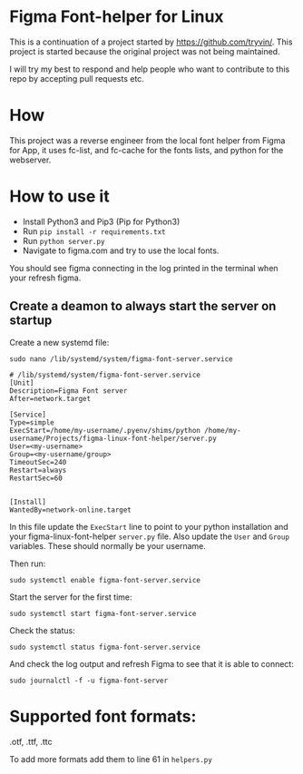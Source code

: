 # Figma Font-helper for Linux

This is a continuation of a project started by https://github.com/tryvin/.
This project is started because the original project was not being maintained.

I will try my best to respond and help people who want to contribute to this
repo by accepting pull requests etc.

# How

This project was a reverse engineer from the local font helper from Figma for
App, it uses fc-list, and fc-cache for the fonts lists, and python for
the webserver.

# How to use it

- Install Python3 and Pip3 (Pip for Python3)
- Run `pip install -r requirements.txt`
- Run `python server.py`
- Navigate to figma.com and try to use the local fonts.

You should see figma connecting in the log printed in the terminal when your
refresh figma.

## Create a deamon to always start the server on startup

Create a new systemd file:

`sudo nano /lib/systemd/system/figma-font-server.service`

```
# /lib/systemd/system/figma-font-server.service
[Unit]
Description=Figma Font server
After=network.target

[Service]
Type=simple
ExecStart=/home/my-username/.pyenv/shims/python /home/my-username/Projects/figma-linux-font-helper/server.py
User=<my-username>
Group=<my-username/group>
TimeoutSec=240
Restart=always
RestartSec=60


[Install]
WantedBy=network-online.target

```

In this file update the `ExecStart` line to point to your python installation
and your figma-linux-font-helper `server.py` file. Also update the `User` and
`Group` variables. These should normally be your username.

Then run:

`sudo systemctl enable figma-font-server.service`

Start the server for the first time:

`sudo systemctl start figma-font-server.service`

Check the status:

`sudo systemctl status figma-font-server.service`

And check the log output and refresh Figma to see that it is able to connect:

`sudo journalctl -f -u figma-font-server`

# Supported font formats:

.otf, .ttf, .ttc

To add more formats add them to line 61 in `helpers.py`
